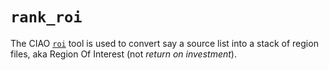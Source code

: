 # `rank_roi`

The CIAO [`roi`](https://cxc.cfa.harvard.edu/ciao/ahelp/roi.html) tool 
is used to convert say a source list into a stack of region
files, aka Region Of Interest (not _return on investment_).
